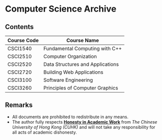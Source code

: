 # Computer Science Archive
## Contents
| Course Code | Course Name |
| --- | --- |
| CSCI1540 | Fundamental Computing with C++ |
| CSCI2510 | Computer Organization |
| CSCI2520 | Data Structures and Applications |
| CSCI2720 | Building Web Applications |
| CSCI3100 | Software Engineering |
| CSCI3260 | Principles of Computer Graphics |

## Remarks
- All documents are prohibited to redistribute in any means.
- The author fully respects [**Honesty in Academic Work**](https://www.cuhk.edu.hk/policy/academichonesty) from *The Chinese University of Hong Kong (CUHK)* and will not take any responsibility for all acts of academic dishonesty.